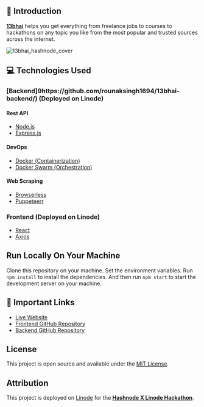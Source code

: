 ## 👋 Introduction

[**13bhai**](http://www.13bhai.me) helps you get everything from freelance jobs to courses to hackathons on any topic you like from the most popular and trusted sources across the internet.

![13bhai_hashnode_cover](https://user-images.githubusercontent.com/64639351/176762990-219cbb4d-4c4f-4485-85ce-85b12d3a6d6d.png)

## 💻 Technologies Used

### [Backend]9https://github.com/rounaksingh1694/13bhai-backend/) (Deployed on Linode)

#### Rest API

- [Node.js](https://nodejs.org/en/)
- [Express.js](https://expressjs.com/)

#### DevOps

- [Docker (Containerization)](https://www.docker.com/)
- [Docker Swarm (Orchestration)](https://docs.docker.com/engine/swarm/)

#### Web Scraping

- [Browserless](https://browserless.js.org/)
- [Puppeteerr](https://github.com/puppeteer/puppeteer/)

### Frontend (Deployed on Linode)

- [React](https://reactjs.org/)
- [Axios](https://axios-http.com/)

## Run Locally On Your Machine

Clone this repository on your machine. Set the environment variables.
Run `npm install` to install the dependencies. And then run `npm start` to start the development server on your machine.

## 🔗 Important Links

- [Live Website](http://www.13bhai.me/)
- [Frontend GitHub Repository](https://github.com/rounaksingh1694/13bhai-frontend/)
- [Backend GitHub Repository](https://github.com/rounaksingh1694/13bhai-backend)

## License

This project is open source and available under the [MIT License](https://github.com/rounaksingh1694/13bhai-frontend/blob/main/LICENSE).

## Attribution

This project is deployed on [Linode](https://linode.com) for the [**Hashnode X Linode Hackathon**](https://townhall.hashnode.com/build-with-linode-hackathon-june-2022).

